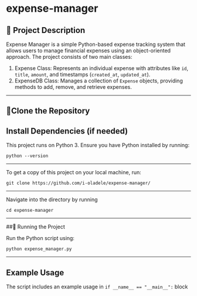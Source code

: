 # expense-manager

## 📌 Project Description
Expense Manager is a simple Python-based expense tracking system that allows users to manage financial expenses using an object-oriented approach. The project consists of two main classes:

1. Expense Class: Represents an individual expense with attributes like `id`, `title`, `amount`, and timestamps (`created_at`, `updated_at`).
2. ExpenseDB Class: Manages a collection of `Expense` objects, providing methods to add, remove, and retrieve expenses.


---

## 🚀Clone the Repository

## Install Dependencies (if needed)
This project runs on Python 3. Ensure you have Python installed by running:

```
python --version
```
---

To get a copy of this project on your local machine, run:

```
git clone https://github.com/i-oladele/expense-manager/
```
---
Navigate into the directory by running
```
cd expense-manager
```
---

##🏃 Running the Project

Run the Python script using:
```
python expense_manager.py
```
---

## Example Usage
The script includes an example usage in `if __name__ == "__main__":` block 
